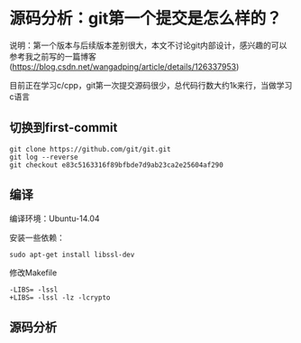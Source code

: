 
# 源码分析：git第一个提交是怎么样的？

说明：第一个版本与后续版本差别很大，本文不讨论git内部设计，感兴趣的可以参考我之前写的一篇博客(https://blog.csdn.net/wangadping/article/details/126337953)

目前正在学习c/cpp，git第一次提交源码很少，总代码行数大约1k来行，当做学习c语言

## 切换到first-commit
```shell
git clone https://github.com/git/git.git
git log --reverse
git checkout e83c5163316f89bfbde7d9ab23ca2e25604af290
```


## 编译
编译环境：Ubuntu-14.04

安装一些依赖：
```shell
sudo apt-get install libssl-dev
```
修改Makefile
```
-LIBS= -lssl
+LIBS= -lssl -lz -lcrypto
```

## 源码分析


